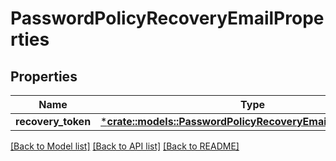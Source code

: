 # PasswordPolicyRecoveryEmailProperties

## Properties
Name | Type | Description | Notes
------------ | ------------- | ------------- | -------------
**recovery_token** | [***crate::models::PasswordPolicyRecoveryEmailRecoveryToken**](PasswordPolicyRecoveryEmailRecoveryToken.md) |  | [optional] 

[[Back to Model list]](../README.md#documentation-for-models) [[Back to API list]](../README.md#documentation-for-api-endpoints) [[Back to README]](../README.md)


